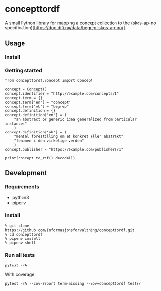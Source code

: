 # concepttordf

A small Python library for mapping a concept collection to the (skos-ap-no specification)[https://doc.difi.no/data/begrep-skos-ap-no/].

## Usage
### Install

### Getting started

```
from concepttordf.concept import Concept

concept = Concept()
concept.identifier = "http://example.com/concepts/1"
concept.term = {}
concept.term['en'] = "concept"
concept.term['nb'] = "begrep"
concept.definition = {}
concept.definition['en'] = (
    "an abstract or generic idea generalized from particular instances"
    )
concept.definition['nb'] = (
    "mental forestilling om et konkret eller abstrakt"
    "fenomen i den virkelige verden"
    )
concept.publisher = "https://example.com/publishers/1"

print(concept.to_rdf().decode())
```


## Development
### Requirements
- python3
- pipenv

### Install
```
% git clone https://github.com/Informasjonsforvaltning/concepttordf.git
% cd concepttordf
% pipenv install
% pipenv shell
```
### Run all tests
```
pytest -rA
```
With coverage:
```
pytest -rA --cov-report term-missing --cov=concepttordf tests/
```
